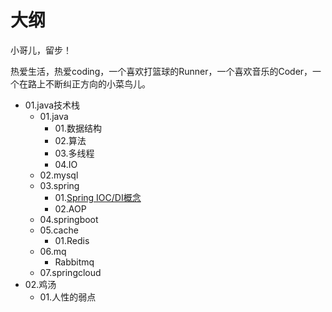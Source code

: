 # 大纲

小哥儿，留步！

​		热爱生活，热爱coding，一个喜欢打篮球的Runner，一个喜欢音乐的Coder，一个在路上不断纠正方向的小菜鸟儿。

* 01.java技术栈
  * 01.java
    * 01.数据结构
    * 02.算法
    * 03.多线程
    * 04.IO
  * 02.mysql
  * 03.spring
    * 01.[Spring IOC/DI概念](https://github.com/xiaoger-liubu/summary/blob/master/01.java%E6%8A%80%E6%9C%AF%E6%A0%88/03.spring/01.Spring%20IOC%E6%A6%82%E5%BF%B5.md)
    * 02.AOP
  * 04.springboot
  * 05.cache
    * 01.Redis
  * 06.mq
    * Rabbitmq
  * 07.springcloud
* 02.鸡汤
  * 01.人性的弱点